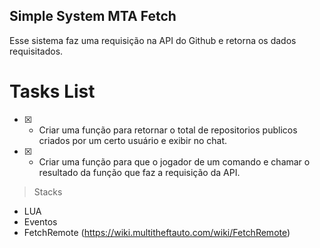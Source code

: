 ## Simple System MTA Fetch

Esse sistema faz uma requisição na API do Github e retorna os dados requisitados. 

# Tasks List

- [x] - Criar uma função para retornar o total de repositorios publicos criados por um certo usuário e exibir no chat.

- [x] - Criar uma função para que o jogador de um comando e chamar o resultado da função que faz a requisição da API.


> Stacks
  - LUA
  - Eventos
  - FetchRemote (https://wiki.multitheftauto.com/wiki/FetchRemote)